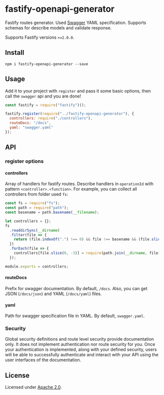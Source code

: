 # fastify-openapi-generator

Fastify routes generator. Used [Swagger](https://swagger.io/) YAML specification. Supports schemas for describe models and validate response. 

Supports Fastify versions `>=2.0.0`.

<a name="install"></a>
## Install
```shell script
npm i fastify-openapi-generator --save
```

<a name="usage"></a>
## Usage
Add it to your project with `register` and pass it some basic options, then call the `swagger` api and you are done!

```js
const fastify = require("fastify")();

fastify.register(require("../fastify-openapi-generator"), {
  controllers: require("./controllers"),
  routeDocs: "/docs",
  yaml: "swagger.yaml"
});
```

<a name="api"></a>
## API

<a name="register.options"></a>
### register options
<a name="controllers"></a>
#### controllers
Array of handlers for fastify routes. Describe handlers in `operationId` with pattern `<controller>.<function>`. For example, you can collect all controllers from folder used `fs`:
```js
const fs = require("fs");
const path = require("path");
const basename = path.basename(__filename);

let controllers = {};
fs
  .readdirSync(__dirname)
  .filter(file => {
    return (file.indexOf(".") !== 0) && file !== basename && (file.slice(-3) === ".js");
  })
  .forEach(file => {
    controllers[file.slice(0, -3)] = require(path.join(__dirname, file));
  });

module.exports = controllers;
```
<a name="routedocs"></a>
#### routeDocs
Prefix for swagger documentation. By default, `/docs`. Also, you can get JSON (`/docs/json`) and YAML (`/docs/yaml`) files.
<a name="yaml"></a>
#### yaml
Path for swagger specification file in YAML. By default, `swagger.yaml`.

<a name="security"></a>
### Security
Global security definitions and route level security provide documentation only. It does not implement authentication nor route security for you. Once your authentication is implemented, along with your defined security, users will be able to successfully authenticate and interact with your API using the user interfaces of the documentation.

<a name="license"></a>
## License

Licensed under [Apache 2.0](./LICENSE).